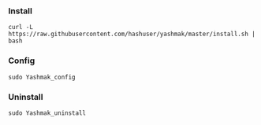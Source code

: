 ### Install
```
curl -L https://raw.githubusercontent.com/hashuser/yashmak/master/install.sh | bash
``` 
### Config
```
sudo Yashmak_config
```
### Uninstall
```
sudo Yashmak_uninstall
```
